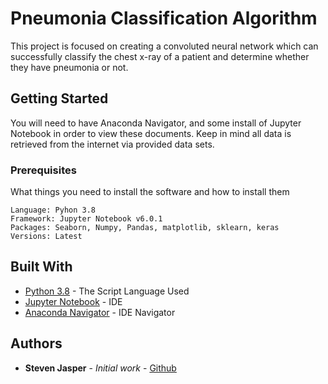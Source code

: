 # Pneumonia Classification Algorithm

This project is focused on creating a convoluted neural network which can successfully classify the chest x-ray of a patient and determine whether they have pneumonia or not. 

## Getting Started

You will need to have Anaconda Navigator, and some install of Jupyter Notebook in order to view these documents. Keep in mind all data is retrieved from the internet via provided data sets.

### Prerequisites

What things you need to install the software and how to install them

```
Language: Pyhon 3.8
Framework: Jupyter Notebook v6.0.1
Packages: Seaborn, Numpy, Pandas, matplotlib, sklearn, keras
Versions: Latest
```

## Built With

* [Python 3.8](https://www.python.org/downloads/release/python-380/) - The Script Language Used
* [Jupyter Notebook](https://jupyter.org/install) - IDE
* [Anaconda Navigator](https://www.anaconda.com/products/individual) - IDE Navigator

## Authors

* **Steven Jasper** - *Initial work* - [Github](https://github.com/Luxorth1)
